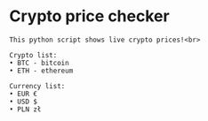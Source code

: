 
# Crypto price checker

    This python script shows live crypto prices!<br>
    
    Crypto list:
    • BTC - bitcoin
    • ETH - ethereum
    
    Currency list:
    • EUR €
    • USD $
    • PLN zł

